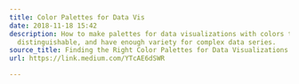 ```yaml
---
title: Color Palettes for Data Vis
date: 2018-11-18 15:42
description: How to make palettes for data visualizations with colors that are accessible,
  distinguishable, and have enough variety for complex data series.
source_title: Finding the Right Color Palettes for Data Visualizations
url: https://link.medium.com/YTcAE6dSWR

---
```

